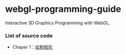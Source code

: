 # webgl-programming-guide
Interactive 3D Graphics Programming with WebGL.
### List of source code
- Chaper 1：[绘制矩形](https://github.com/Jonnytoshen/webgl-programming-guide/tree/master/DrawingRectangle)
